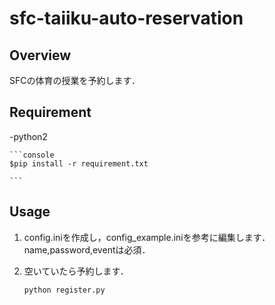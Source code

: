 # sfc-taiiku-auto-reservation

## Overview

SFCの体育の授業を予約します．

## Requirement
-python2

    ```console
    $pip install -r requirement.txt
    
    ```

## Usage

1. config.iniを作成し，config_example.iniを参考に編集します．name,password,eventは必須．

2. 空いていたら予約します．

    ```python
    python register.py

    ```

